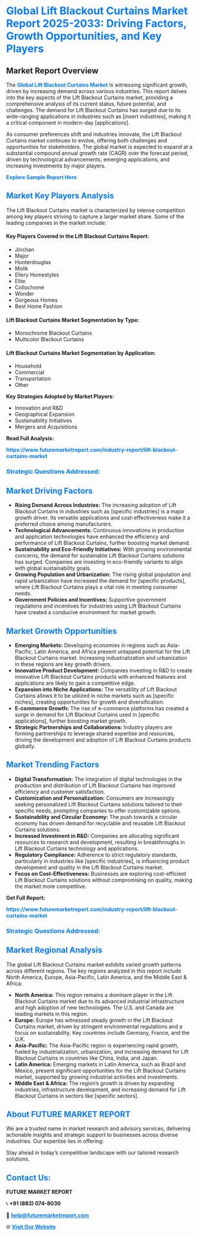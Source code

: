 <h1 style="color: #007BFF;">Global Lift Blackout Curtains Market Report 2025-2033: Driving Factors, Growth Opportunities, and Key Players</h1>

<section id="overview">
<h2>Market Report Overview</h2>
<p>The <a href="https://www.futuremarketreport.com/industry-report/lift-blackout-curtains-market" style="color: #007BFF; text-decoration: none;"><strong>Global Lift Blackout Curtains Market</strong></a> is witnessing significant growth, driven by increasing demand across various industries. This report delves into the key aspects of the Lift Blackout Curtains market, providing a comprehensive analysis of its current status, future potential, and challenges. The demand for Lift Blackout Curtains has surged due to its wide-ranging applications in industries such as [insert industries], making it a critical component in modern-day [applications].</p>
<p>As consumer preferences shift and industries innovate, the Lift Blackout Curtains market continues to evolve, offering both challenges and opportunities for stakeholders. The global market is expected to expand at a substantial compound annual growth rate (CAGR) over the forecast period, driven by technological advancements, emerging applications, and increasing investments by major players.</p>
</section>

<section id="overview">
<p><a href="https://www.futuremarketreport.com/request-sample/reportId=93225" style="color: #007BFF; text-decoration: none;"><strong>Explore Sample Report Here</strong></a></p>
</section>

<section id="key-players">
<h2 style="color: #007BFF;">Market Key Players Analysis</h2>
<p>The Lift Blackout Curtains market is characterized by intense competition among key players striving to capture a larger market share. Some of the leading companies in the market include:</p>
<h4>Key Players Covered in the Lift Blackout Curtains Report:</h4>
<ul><li>Jinchan</li><li>Major</li><li>Hunterdouglas</li><li>Molik</li><li>Ellery Homestyles</li><li>Elite</li><li>Collochome</li><li>Wonder</li><li>Gorgeous Homes</li><li>Best Home Fashion</li></ul>
<h4>Lift Blackout Curtains Market Segmentation by Type:</h4>
<ul><li>Monochrome Blackout Curtains</li><li>Multicolor Blackout Curtains</li></ul>

<h4>Lift Blackout Curtains Market Segmentation by Application:</h4>
<ul><li>Household</li><li>Commercial</li><li>Transportation</li><li>Other</li></ul>
<p><strong>Key Strategies Adopted by Market Players:</strong></p>
<ul>
<li>Innovation and R&D</li>
<li>Geographical Expansion</li>
<li>Sustainability Initiatives</li>
<li>Mergers and Acquisitions</li>
</ul>
</section>

<section>
<p><strong>Read Full Analysis: </strong></p><a href="https://www.futuremarketreport.com/industry-report/lift-blackout-curtains-market" style="color: #007BFF; text-decoration: none;"><strong>https://www.futuremarketreport.com/industry-report/lift-blackout-curtains-market</strong></a>
<h3 style="color: #007BFF;">Strategic Questions Addressed:</h3>
</section>

<section id="driving-factors">
<h2 style="color: #007BFF;">Market Driving Factors</h2>
<ul>
<li><strong>Rising Demand Across Industries:</strong> The increasing adoption of Lift Blackout Curtains in industries such as [specific industries] is a major growth driver. Its versatile applications and cost-effectiveness make it a preferred choice among manufacturers.</li>
<li><strong>Technological Advancements:</strong> Continuous innovations in production and application technologies have enhanced the efficiency and performance of Lift Blackout Curtains, further boosting market demand.</li>
<li><strong>Sustainability and Eco-Friendly Initiatives:</strong> With growing environmental concerns, the demand for sustainable Lift Blackout Curtains solutions has surged. Companies are investing in eco-friendly variants to align with global sustainability goals.</li>
<li><strong>Growing Population and Urbanization:</strong> The rising global population and rapid urbanization have increased the demand for [specific products], where Lift Blackout Curtains plays a vital role in meeting consumer needs.</li>
<li><strong>Government Policies and Incentives:</strong> Supportive government regulations and incentives for industries using Lift Blackout Curtains have created a conducive environment for market growth.</li>
</ul>
</section>

<section id="growth-opportunities">
<h2 style="color: #007BFF;">Market Growth Opportunities</h2>
<ul>
<li><strong>Emerging Markets:</strong> Developing economies in regions such as Asia-Pacific, Latin America, and Africa present untapped potential for the Lift Blackout Curtains market. Increasing industrialization and urbanization in these regions are key growth drivers.</li>
<li><strong>Innovative Product Development:</strong> Companies investing in R&D to create innovative Lift Blackout Curtains products with enhanced features and applications are likely to gain a competitive edge.</li>
<li><strong>Expansion into Niche Applications:</strong> The versatility of Lift Blackout Curtains allows it to be utilized in niche markets such as [specific niches], creating opportunities for growth and diversification.</li>
<li><strong>E-commerce Growth:</strong> The rise of e-commerce platforms has created a surge in demand for Lift Blackout Curtains used in [specific applications], further boosting market growth.</li>
<li><strong>Strategic Partnerships and Collaborations:</strong> Industry players are forming partnerships to leverage shared expertise and resources, driving the development and adoption of Lift Blackout Curtains products globally.</li>
</ul>
</section>

<section id="trending-factors">
<h2 style="color: #007BFF;">Market Trending Factors</h2>
<ul>
<li><strong>Digital Transformation:</strong> The integration of digital technologies in the production and distribution of Lift Blackout Curtains has improved efficiency and customer satisfaction.</li>
<li><strong>Customization and Personalization:</strong> Consumers are increasingly seeking personalized Lift Blackout Curtains solutions tailored to their specific needs, prompting companies to offer customizable options.</li>
<li><strong>Sustainability and Circular Economy:</strong> The push towards a circular economy has driven demand for recyclable and reusable Lift Blackout Curtains solutions.</li>
<li><strong>Increased Investment in R&D:</strong> Companies are allocating significant resources to research and development, resulting in breakthroughs in Lift Blackout Curtains technology and applications.</li>
<li><strong>Regulatory Compliance:</strong> Adherence to strict regulatory standards, particularly in industries like [specific industries], is influencing product development and quality in the Lift Blackout Curtains market.</li>
<li><strong>Focus on Cost-Effectiveness:</strong> Businesses are exploring cost-efficient Lift Blackout Curtains solutions without compromising on quality, making the market more competitive.</li>
</ul>
</section>

<section>
<p><strong>Get Full Report: </strong></p><a href="https://www.futuremarketreport.com/industry-report/lift-blackout-curtains-market" style="color: #007BFF; text-decoration: none;"><strong>https://www.futuremarketreport.com/industry-report/lift-blackout-curtains-market</strong></a>
<h3 style="color: #007BFF;">Strategic Questions Addressed:</h3>
</section>


<section id="regional-analysis">
<h2 style="color: #007BFF;">Market Regional Analysis</h2>
<p>The global Lift Blackout Curtains market exhibits varied growth patterns across different regions. The key regions analyzed in this report include North America, Europe, Asia-Pacific, Latin America, and the Middle East & Africa:</p>
<ul>
<li><strong>North America:</strong> This region remains a dominant player in the Lift Blackout Curtains market due to its advanced industrial infrastructure and high adoption of new technologies. The U.S. and Canada are leading markets in this region.</li>
<li><strong>Europe:</strong> Europe has witnessed steady growth in the Lift Blackout Curtains market, driven by stringent environmental regulations and a focus on sustainability. Key countries include Germany, France, and the U.K.</li>
<li><strong>Asia-Pacific:</strong> The Asia-Pacific region is experiencing rapid growth, fueled by industrialization, urbanization, and increasing demand for Lift Blackout Curtains in countries like China, India, and Japan.</li>
<li><strong>Latin America:</strong> Emerging markets in Latin America, such as Brazil and Mexico, present significant opportunities for the Lift Blackout Curtains market, supported by growing industrial activities and investments.</li>
<li><strong>Middle East & Africa:</strong> The region’s growth is driven by expanding industries, infrastructure development, and increasing demand for Lift Blackout Curtains in sectors like [specific sectors].</li>
</ul>
</section>

<footer>
<h2 style="color: #007BFF;">About FUTURE MARKET REPORT</h2>
<p>We are a trusted name in market research and advisory services, delivering actionable insights and strategic support to businesses across diverse industries. Our expertise lies in offering:</p>

<p>Stay ahead in today’s competitive landscape with our tailored research solutions.</p>

<h2 style="color: #007BFF;">Contact Us:</h2>
<p><strong>FUTURE MARKET REPORT</strong></p>
<p>📞 <strong>+91 (883) 074-8030</strong></p>
<p>📧 <strong><a href="mailto:help@futuremarketreport.com" style="color: #007BFF;">help@futuremarketreport.com</a></strong></p>
<p>🌐 <strong><a href="https://www.futuremarketreport.com/" style="color: #007BFF;">Visit Our Website</a></strong></p>
</footer>
